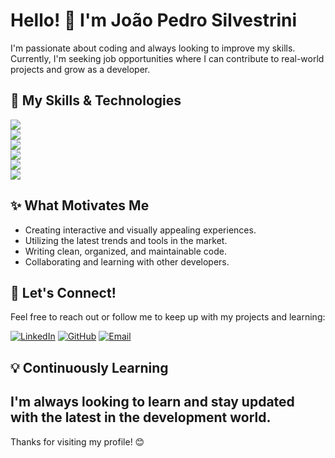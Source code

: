 # Hello! 👋 I'm João Pedro Silvestrini
I'm passionate about coding and always looking to improve my skills. Currently, I'm seeking job opportunities where I can contribute to real-world projects and grow as a developer.

## 🚀 My Skills & Technologies
<a href="https://jpsilvestrini.me" title="click click">
      <img src="https://skillicons.dev/icons?i=html,css,js,ts,py,java,md" /><br />
      <img src="https://skillicons.dev/icons?i=nodejs,bun,pnpm,discordjs,express,vite,vitest,react,nextjs,tailwind,elysia,tauri,electron" /><br />
      <img src="https://skillicons.dev/icons?i=mongodb,postgres,redis,supabase" /><br />
      <img src="https://skillicons.dev/icons?i=git,github,docker,bots,gmail" /><br />
      <img src="https://skillicons.dev/icons?i=vscode,idea" /><br />
      <img src="https://skillicons.dev/icons?i=cloudflare,discord" /><br />
</a>

## ✨ What Motivates Me

* Creating interactive and visually appealing experiences.
* Utilizing the latest trends and tools in the market.
* Writing clean, organized, and maintainable code.
* Collaborating and learning with other developers.

## 🤝 Let's Connect!

Feel free to reach out or follow me to keep up with my projects and learning:

[![LinkedIn](https://img.shields.io/badge/LinkedIn-0077B5?style=for-the-badge&logo=linkedin&logoColor=white)](https://www.linkedin.com/in/joão-pedro-silvestrini-5866042a8/)
[![GitHub](https://img.shields.io/badge/GitHub-100000?style=for-the-badge&logo=github&logoColor=white)](https://github.com/jpsilvestrini)
[![Email](https://img.shields.io/badge/Gmail-D14836?style=for-the-badge&logo=gmail&logoColor=white)](mailto:joaopedrosilves17@hotmail.com)

## 💡 Continuously Learning

I'm always looking to learn and stay updated with the latest in the development world.
---

Thanks for visiting my profile! 😊
